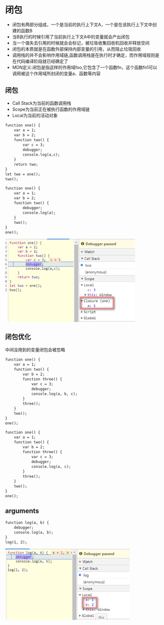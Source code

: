 # 闭包

* 闭包有两部分组成，一个是当前的执行上下文A，一个是在该执行上下文中创建的函数B
* 当B执行的时候引用了当前执行上下文A中的变量就会产出闭包
* 当一个值失去引用的时候就会会标记，被垃圾收集回收机回收并释放空间
* 闭包的本质就是在函数外部保持内部变量的引用，从而阻止垃圾回收
* 调用栈的并不会影响作用域链,函数调用栈是在执行时才确定，而作用域规则是在代码编译阶段就已经确定了
* MDN定义:闭包是指这样的作用域foo,它包含了一个函数fn，这个函数fn1可以调用被这个作用域所封闭的变量a、函数等内容

## 闭包
* Call Stack为当前的函数调用栈
* Scope为当前正在被执行函数的作用域链
* Local为当前的活动对象

```
function one() {
    var a = 1;
    var b = 2;
    function two() {
        var c = 3;
        debugger;
        console.log(a,c);
    }
    return two;
}
let two = one();
two();
```

```
function one() {
    var a = 1;
    var b = 2;
    function two() {
        debugger;
        console.log(a);
    }
    two();
}
one();
```

![](./img/2.2.1.png)

## 闭包优化

中间没用到的变量闭包会被忽略
```
function one() {
    var a = 1;
    function two() {
        var b = 2;
        function three() {
            var c = 3;
            debugger;
            console.log(a, b, c);
        }
        three();
    }
    two();
}
one();
```

```
function one() {
    var a = 1;
    function two() {
        var b = 2;
        function three() {
            var c = 3;
            debugger;
            console.log(a, c);
        }
        three();
    }
    two();
}
one();
```

## arguments
```
function log(a, b) {
    debugger;
    console.log(a, b);
}
log(1, 2);
```

![](./img/2.2.2.png)